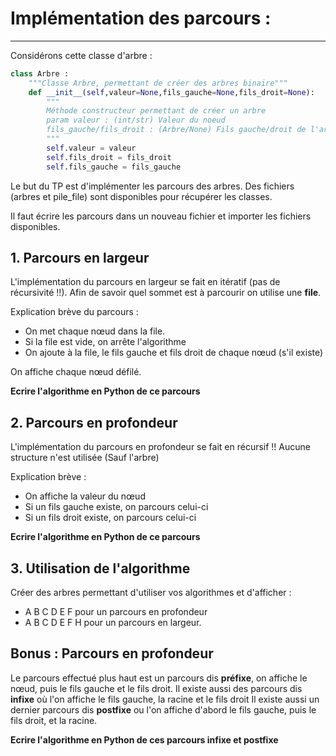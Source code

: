 # Implémentation des parcours : 

------

Considérons cette classe d'arbre :

```python
class Arbre :
    """Classe Arbre, permettant de créer des arbres binaire"""
    def __init__(self,valeur=None,fils_gauche=None,fils_droit=None):
        """
        Méthode constructeur permettant de créer un arbre
        param valeur : (int/str) Valeur du noeud
        fils_gauche/fils_droit : (Arbre/None) Fils gauche/droit de l'arbre
        """
        self.valeur = valeur
        self.fils_droit = fils_droit
        self.fils_gauche = fils_gauche
```

Le but du TP est d'implémenter les parcours des arbres. Des fichiers (arbres et pile_file) sont disponibles pour récupérer les classes.

Il faut écrire les parcours dans un nouveau fichier et importer les fichiers disponibles.

## 1. Parcours en largeur

L'implémentation du parcours en largeur se fait en itératif (pas de récursivité !!). Afin de savoir quel sommet est à parcourir on utilise une **file**.

Explication brève du parcours :

- On met chaque nœud dans la file.
- Si la file est vide, on arrête l'algorithme
- On ajoute à la file, le fils gauche et fils droit de chaque nœud (s'il existe)

On affiche chaque nœud défilé.

**Ecrire l'algorithme en Python de ce parcours**

## 2. Parcours en profondeur

 L'implémentation du parcours en profondeur se fait en récursif !! Aucune structure n'est utilisée (Sauf l'arbre)

Explication brève : 

- On affiche la valeur du nœud
- Si un fils gauche existe, on parcours celui-ci
- Si un fils droit existe, on parcours celui-ci

**Ecrire l'algorithme en Python de ce parcours**

## 3. Utilisation de l'algorithme

Créer des arbres permettant d'utiliser vos algorithmes et d'afficher :

- A B C D E F pour un parcours en profondeur
- A B C D E F H pour un parcours en largeur.

## Bonus : Parcours en profondeur

Le parcours effectué plus haut est un parcours dis **préfixe**, on affiche le nœud, puis le fils gauche et le fils droit. 
Il existe aussi des parcours dis **infixe** où l'on affiche le fils gauche, la racine et le fils droit
Il existe aussi un dernier parcours dis **postfixe** ou l'on affiche d'abord le fils gauche, puis le fils droit, et la racine.

**Ecrire l'algorithme en Python de ces parcours infixe et postfixe**
